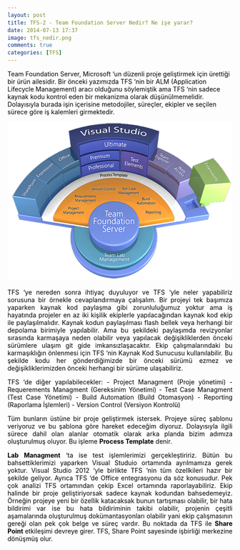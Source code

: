 ```yaml
---
layout: post
title: TFS-2 - Team Foundation Server Nedir? Ne işe yarar?
date: 2014-07-13 17:37
image: tfs_nedir.png
comments: true
categories: [TFS]
---
```

<span style="color:#000000;">Team Foundation Server, Microsoft ‘un düzenli proje geliştirmek için ürettiği bir ürün ailesidir. Bir önceki yazımızda TFS ‘nin bir ALM (Application Lifecycle Management) aracı olduğunu söylemiştik ama TFS ‘nin sadece kaynak kodu kontrol eden bir mekanizma olarak düşünülmemelidir. Dolayısıyla burada işin içerisine metodojiler, süreçler, ekipler ve seçilen sürece göre iş kalemleri girmektedir.</span>

<a href="/images/tfs_diagram.png"><img class="size-full wp-image-245 aligncenter" src="/images/tfs_diagram.png" alt="tfs_diagram" width="550" height="356" /></a>
<p style="text-align:justify;"><span style="color:#000000;"> TFS ‘ye nereden sonra ihtiyaç duyuluyor ve TFS ‘yle neler yapabiliriz sorusuna bir örnekle cevaplandırmaya çalışalım. Bir projeyi tek başımıza yaparken kaynak kod paylaşma gibi zorunluluğumuz yoktur ama iş hayatında projeler en az iki kişilik ekiplerle yapılacağından kaynak kod ekip ile paylaşılmalıdır. Kaynak kodun paylaşılması flash bellek veya herhangi bir depolama birimiyle yapılabilir. Ama bu şekildeki paylaşımda revizyonlar sırasında karmaşaya neden olabilir veya yapılacak değişikliklerden önceki sürümlere ulaşım git gide imkansızlaşacaktır. Ekip çalışmalarındaki bu karmaşıklığın önlenmesi için TFS ‘nin Kaynak Kod Sunucusu kullanılabilir. Bu şekilde kodu her gönderdiğimizde bir önceki sürümü ezmez ve değişikliklerimizden önceki herhangi bir sürüme ulaşabiliriz.</span></p>
<p style="text-align:justify;"><span style="color:#000000;"> TFS ‘de diğer yapılabilecekler:</span>
<span style="color:#000000;"> - Project Managment (Proje yönetimi)</span>
<span style="color:#000000;"> - Requerements Managment (Gereksinim Yönetimi)</span>
<span style="color:#000000;"> - Test Case Managment (Test Case Yönetimi)</span>
<span style="color:#000000;"> - Build Automation (Build Otomasyon)</span>
<span style="color:#000000;"> - Reporting (Raporlama İşlemleri)</span>
<span style="color:#000000;"> - Version Control (Versiyon Kontrolü)</span></p>
<p style="text-align:justify;"><span style="color:#000000;"> Tüm bunların üstüne bir proje geliştirmek istersek. Projeye süreç şablonu veriyoruz ve bu şablona göre hareket edeceğim diyoruz. Dolayısıyla ilgili sürece dahil olan alanlar otomatik olarak arka planda bizim adımıza oluşturulmuş oluyor. Bu işleme <strong>Process Template</strong> denir.</span></p>
<p style="text-align:justify;"><span style="color:#000000;"><strong> Lab Managment</strong> ‘ta ise test işlemlerimizi gerçekleştiririz.</span>
<span style="color:#000000;"> Bütün bu bahsettiklerimizi yaparken Visual Studuio ortamında ayrılmamıza gerek yoktur. Visual Studio 2012 ‘yle birlikte TFS ‘nin tüm özellkileri hazır bir şekilde geliyor. Ayrıca TFS ‘de Office entegrasyonu da söz konusudur. Pek çok analizi TFS ortamından çekip Excel ortamında raporlayabiliriz.</span>
<span style="color:#000000;"> Ekip halinde bir proje geliştiriyorsak sadece kaynak kodundan bahsedemeyiz. Örneğin projeye yeni bir özellik katacaksak bunun tartışması olabilir, bir hata bildirimi var ise bu hata bildiriminin takibi olabilir, projenin çeşitli aşamalarında oluşturulmuş dokümantasyonları olabilir yani ekip çalışmasının gereği olan pek çok belge ve süreç vardır. Bu noktada da TFS ile <strong>Share Point</strong> etkileşimi devreye girer. TFS, Share Point sayesinde işbirliği merkezine dönüşmüş olur.</span></p>
